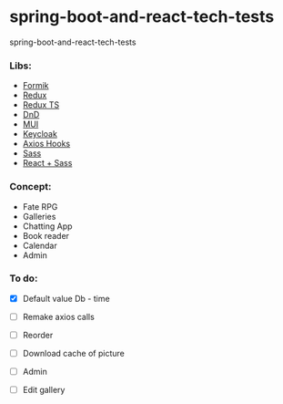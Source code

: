 # spring-boot-and-react-tech-tests

spring-boot-and-react-tech-tests

### Libs:

- [Formik](https://formik.org/docs/overview)
- [Redux](https://react-redux.js.org/tutorials/typescript-quick-start)
- [Redux TS](https://www.smashingmagazine.com/2023/05/guide-redux-toolkit-typescript/)
- [DnD](https://dndkit.com/)
- [MUI](https://mui.com/material-ui/getting-started/installation/)
- [Keycloak](https://www.npmjs.com/package/@react-keycloak/web)
- [Axios Hooks](https://use-axios-client.io/)
- [Sass](https://sass-lang.com/documentation/)
- [React + Sass](https://www.w3schools.com/react/react_sass_styling.asp)

### Concept:

- Fate RPG
- Galleries
- Chatting App
- Book reader
- Calendar
- Admin

### To do:

- [x] Default value Db - time
- [ ] Remake axios calls
- [ ] Reorder
- [ ] Download cache of picture


- [ ] Admin
- [ ] Edit gallery
